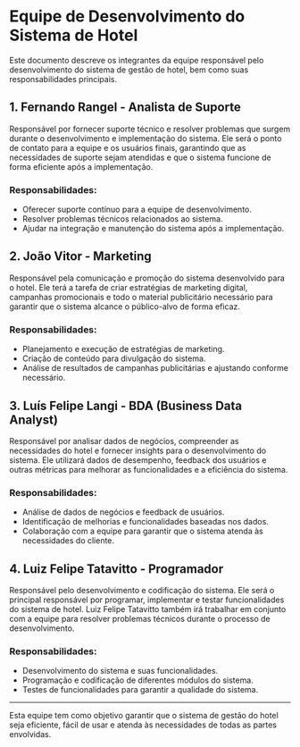 # Equipe de Desenvolvimento do Sistema de Hotel

Este documento descreve os integrantes da equipe responsável pelo desenvolvimento do sistema de gestão de hotel, bem como suas responsabilidades principais.

## 1. **Fernando Rangel** - Analista de Suporte
Responsável por fornecer suporte técnico e resolver problemas que surgem durante o desenvolvimento e implementação do sistema. Ele será o ponto de contato para a equipe e os usuários finais, garantindo que as necessidades de suporte sejam atendidas e que o sistema funcione de forma eficiente após a implementação.

### Responsabilidades:
- Oferecer suporte contínuo para a equipe de desenvolvimento.
- Resolver problemas técnicos relacionados ao sistema.
- Ajudar na integração e manutenção do sistema após a implementação.

## 2. **João Vitor** - Marketing
Responsável pela comunicação e promoção do sistema desenvolvido para o hotel. Ele terá a tarefa de criar estratégias de marketing digital, campanhas promocionais e todo o material publicitário necessário para garantir que o sistema alcance o público-alvo de forma eficaz.

### Responsabilidades:
- Planejamento e execução de estratégias de marketing.
- Criação de conteúdo para divulgação do sistema.
- Análise de resultados de campanhas publicitárias e ajustando conforme necessário.

## 3. **Luís Felipe Langi** - BDA (Business Data Analyst)
Responsável por analisar dados de negócios, compreender as necessidades do hotel e fornecer insights para o desenvolvimento do sistema. Ele utilizará dados de desempenho, feedback dos usuários e outras métricas para melhorar as funcionalidades e a eficiência do sistema.

### Responsabilidades:
- Análise de dados de negócios e feedback de usuários.
- Identificação de melhorias e funcionalidades baseadas nos dados.
- Colaboração com a equipe para garantir que o sistema atenda às necessidades do cliente.

## 4. **Luiz Felipe Tatavitto** - Programador
Responsável pelo desenvolvimento e codificação do sistema. Ele será o principal responsável por programar, implementar e testar funcionalidades do sistema de hotel. Luiz Felipe Tatavitto também irá trabalhar em conjunto com a equipe para resolver problemas técnicos durante o processo de desenvolvimento.

### Responsabilidades:
- Desenvolvimento do sistema e suas funcionalidades.
- Programação e codificação de diferentes módulos do sistema.
- Testes de funcionalidades para garantir a qualidade do sistema.

---

Esta equipe tem como objetivo garantir que o sistema de gestão do hotel seja eficiente, fácil de usar e atenda às necessidades de todas as partes envolvidas.
